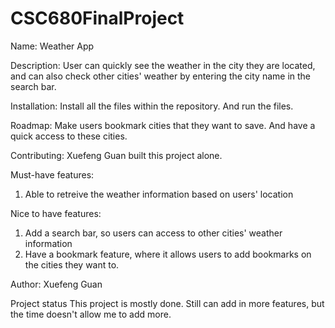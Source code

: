 # CSC680FinalProject
Name:
Weather App

Description:
User can quickly see the weather in the city they are located, and can also check other cities' weather by entering the city name in the search bar.

Installation:
Install all the files within the repository. And run the files.

Roadmap:
Make users bookmark cities that they want to save. And have a quick access to these cities.

Contributing:
Xuefeng Guan built this project alone.

Must-have features:
1. Able to retreive the weather information based on users' location

Nice to have features:
1. Add a search bar, so users can access to other cities' weather information
2. Have a bookmark feature, where it allows users to add bookmarks on the cities they want to.

Author:
Xuefeng Guan

Project status
This project is mostly done. Still can add in more features, but the time doesn't allow me to add more.
